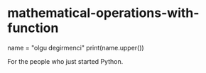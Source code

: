 # mathematical-operations-with-function

name = "olgu degirmenci"
print(name.upper())

For the people who just started Python. 
